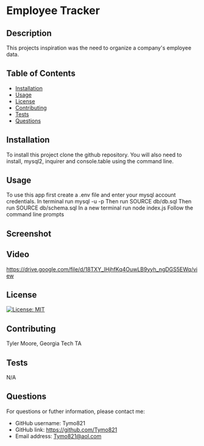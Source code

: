 
# Employee Tracker

## Description

This projects inspiration was the need to organize a company's employee data.

## Table of Contents

- [Installation](#installation)
- [Usage](#usage)
- [License](#license)
- [Contributing](#contributing)
- [Tests](#tests)
- [Questions](#questions)

## Installation

To install this project clone the github repository. You will also need to install, mysql2, inquirer and console.table using the command line.

## Usage

To use this app first create a .env file and enter your mysql account credentials.
In terminal run mysql -u <mysql username here> -p
Then run SOURCE db/db.sql
Then run SOURCE db/schema.sql
In a new terminal run node index.js
Follow the command line prompts

## Screenshot



## Video

https://drive.google.com/file/d/18TXY_IHjhfKq4OuwLB9yyh_ngDGS5EWq/view

## License

[![License: MIT](https://img.shields.io/badge/License-MIT-yellow.svg)](https://opensource.org/licenses/MIT)

## Contributing

Tyler Moore, Georgia Tech TA

## Tests

N/A

## Questions

For questions or futher information, please contact me:

- GitHub username: Tymo821
- GitHub link: https://github.com/Tymo821
- Email address: Tymo821@aol.com
